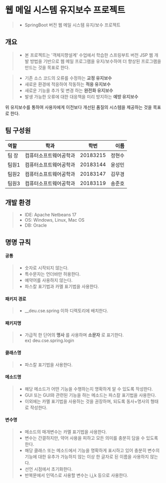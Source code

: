 # 웹 메일 시스템 유지보수 프로젝트
> * SpringBoot 버전 웹 메일 시스템 유지/보수 프로젝트

## 개요
> * 본 프로젝트는 '객체지향설계' 수업에서 학습한 스프링부트 버전 JSP 웹 개발 방법을 기반으로 웹 메일 프로그램을 유지/보수하여 더 향상된 프로그램을 만드는 것을 목표로 한다.

> * 기존 소스 코드의 오류를 수정하는 **교정 유지보수**
> * 새로운 환경에 적응하여 작동하는 **적응 유지보수**
> * 새로운 기능을 추가 및 변경 하는 **완전화 유지보수**
> * 발생 가능한 오류에 대한 대응책을 미리 방지하는 **예방 유지보수**

위 유지보수를 통하여 사용자에게 이전보다 개선된 품질의 시스템을 제공하는 것을 목표로 한다.

## 팀 구성원
| 역할 | 학과 | 학번 | 이름 |
| :- | - | :-: | -: |
| 팀 장 | 컴퓨터소프트웨어공학과 | 20183215 | 정현수 |
| 팀원1 | 컴퓨터소프트웨어공학과 | 20183144 | 윤성민 |
| 팀원2 | 컴퓨터소프트웨어공학과 | 20183147 | 김무경 |
| 팀원3 | 컴퓨터소프트웨어공학과 | 20183119 | 송준호 |


## 개발 환경
> * IDE: Apache Netbeans 17
> * OS: Windows, Linux, Mac OS
> * DB: Oracle

## 명명 규칙
#### 공통
> * 숫자로 시작되지 않는다.   
> * 특수문자는 언더바만 허용한다.   
> * 예약어를 사용하지 않는다.   
> * 파스칼 표기법과 카멜 표기법을 사용한다.
#### 패키지 경로
> * __deu.cse.spring 이하 디렉토리에 배치한다. 
#### 패키지명
> * 가급적 한 단어의 __명사__ 를 사용하며 __소문자__ 로 표기한다.   
> ex) deu.cse.spring.login
#### 클래스명
> * 파스칼 표기법을 사용한다.
#### 메소드명
> * 해당 메소드가 어떤 기능을 수행하는지 명확하게 알 수 있도록 작성한다.   
> * GUI 또는 GUI와 관련된 기능을 하는 메소드는 파스칼 표기법을 사용한다.   
> * 이외에는 카멜 표기법을 사용하는 것을 권장하며, 되도록 동사+명사의 형태로 작성한다.
#### 변수명
> * 메소드의 매개변수는 카멜 표기법을 사용한다.   
> * 변수는 간결하지만, 약어 사용을 피하고 모든 의미를 충분히 담을 수 있도록 한다.   
> * 해당 클래스 또는 메소드에서 기능을 명확하게 표시하고 있어 충분히 변수의 기능에 대한 유추가 가능하지 않는 이상 한 글자로 된 이름을 사용하지 않는다.   
> * 선언 시점에서 초기화한다.   
> * 반복문에서 인덱스로 사용할 변수는 i,j,k 등으로 사용한다.
